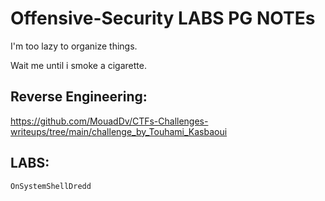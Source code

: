 # Offensive-Security LABS PG NOTEs
I'm too lazy to organize things.

Wait me until i smoke a cigarette.

## Reverse Engineering: 
https://github.com/MouadDv/CTFs-Challenges-writeups/tree/main/challenge_by_Touhami_Kasbaoui

## LABS: 
    OnSystemShellDredd
